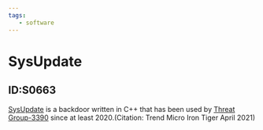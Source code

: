 ```yaml
---
tags:
   - software
---
```

# SysUpdate
## ID:S0663
[SysUpdate](software/S0663) is a backdoor written in C++ that has been used by [Threat Group-3390](groups/G0027) since at least 2020.(Citation: Trend Micro Iron Tiger April 2021)
